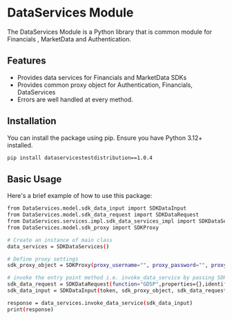 # DataServices Module

The DataServices Module is a Python library that is common module for Financials , MarketData and Authentication. 



## Features

- Provides data services for Financials and MarketData SDKs
- Provides common proxy object for Authentication, Financials, DataServices
- Errors are well handled at every method.

## Installation

You can install the package using pip. Ensure you have Python 3.12+ installed.

```sh
pip install dataservicestestdistribution==1.0.4
```

## Basic Usage
Here's a brief example of how to use this package:

```sh
from DataServices.model.sdk_data_input import SDKDataInput
from DataServices.model.sdk_data_request import SDKDataRequest
from DataServices.services.impl.sdk_data_services_impl import SDKDataServices
from DataServices.model.sdk_proxy import SDKProxy

# Create an instance of main class
data_services = SDKDataServices()

# Define proxy settings
sdk_proxy_object = SDKProxy(proxy_username="", proxy_password="", proxy_host=None, proxy_port=None, proxy_domain="")

# invoke the entry point method i.e. invoke_data_service by passing SDKDataInput like: 
sdk_data_request = SDKDataRequest(function="GDSP",properties={},identifiers=["aAPL:","IBM"],mnemonics=["IQ_FILINGDATE_IS","IQ_EBITDA"])
sdk_data_input = SDKDataInput(token, sdk_proxy_object, sdk_data_request)

response = data_services.invoke_data_service(sdk_data_input)
print(response)
```

